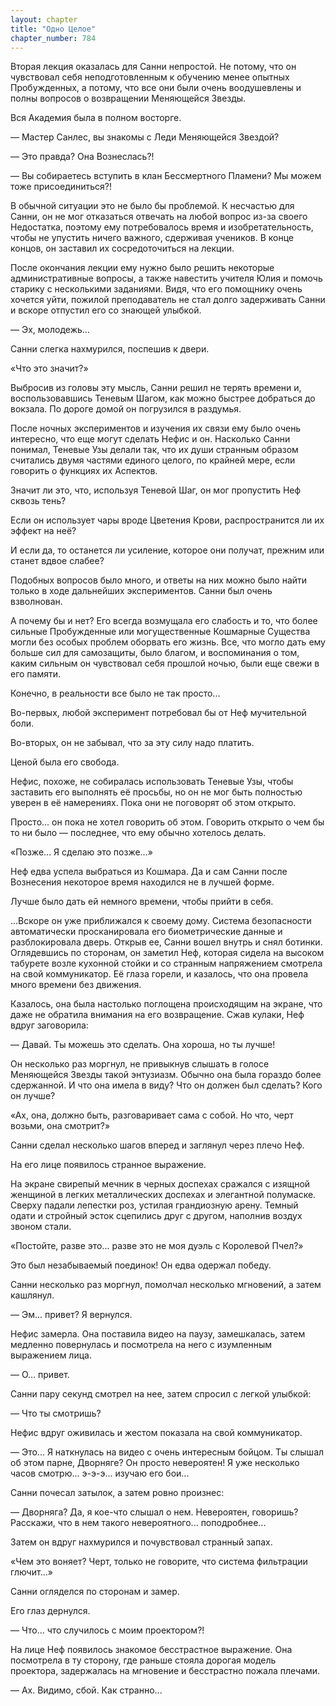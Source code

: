 ```yaml
---
layout: chapter
title: "Одно Целое"
chapter_number: 784
---
```


Вторая лекция оказалась для Санни непростой. Не потому, что он чувствовал себя неподготовленным к обучению менее опытных Пробужденных, а потому, что все они были очень воодушевлены и полны вопросов о возвращении Меняющейся Звезды.

Вся Академия была в полном восторге.

— Мастер Санлес, вы знакомы с Леди Меняющейся Звездой?

— Это правда? Она Вознеслась?!

— Вы собираетесь вступить в клан Бессмертного Пламени? Мы можем тоже присоединиться?!

В обычной ситуации это не было бы проблемой. К несчастью для Санни, он не мог отказаться отвечать на любой вопрос из-за своего Недостатка, поэтому ему потребовалось время и изобретательность, чтобы не упустить ничего важного, сдерживая учеников. В конце концов, он заставил их сосредоточиться на лекции.

После окончания лекции ему нужно было решить некоторые административные вопросы, а также навестить учителя Юлия и помочь старику с несколькими заданиями. Видя, что его помощнику очень хочется уйти, пожилой преподаватель не стал долго задерживать Санни и вскоре отпустил его со знающей улыбкой.

— Эх, молодежь...

Санни слегка нахмурился, поспешив к двери.

«Что это значит?»

Выбросив из головы эту мысль, Санни решил не терять времени и, воспользовавшись Теневым Шагом, как можно быстрее добраться до вокзала. По дороге домой он погрузился в раздумья.

После ночных экспериментов и изучения их связи ему было очень интересно, что еще могут сделать Нефис и он. Насколько Санни понимал, Теневые Узы делали так, что их души странным образом считались двумя частями единого целого, по крайней мере, если говорить о функциях их Аспектов.

Значит ли это, что, используя Теневой Шаг, он мог пропустить Неф сквозь тень?

Если он использует чары вроде Цветения Крови, распространится ли их эффект на неё?

И если да, то останется ли усиление, которое они получат, прежним или станет вдвое слабее?

Подобных вопросов было много, и ответы на них можно было найти только в ходе дальнейших экспериментов. Санни был очень взволнован.

А почему бы и нет? Его всегда возмущала его слабость и то, что более сильные Пробужденные или могущественные Кошмарные Существа могли без особых проблем оборвать его жизнь. Все, что могло дать ему больше сил для самозащиты, было благом, и воспоминания о том, каким сильным он чувствовал себя прошлой ночью, были еще свежи в его памяти.

Конечно, в реальности все было не так просто...

Во-первых, любой эксперимент потребовал бы от Неф мучительной боли.

Во-вторых, он не забывал, что за эту силу надо платить.

Ценой была его свобода.

Нефис, похоже, не собиралась использовать Теневые Узы, чтобы заставить его выполнять её просьбы, но он не мог быть полностью уверен в её намерениях. Пока они не поговорят об этом открыто.

Просто... он пока не хотел говорить об этом. Говорить открыто о чем бы то ни было — последнее, что ему обычно хотелось делать.

«Позже... Я сделаю это позже...»

Неф едва успела выбраться из Кошмара. Да и сам Санни после Вознесения некоторое время находился не в лучшей форме.

Лучше было дать ей немного времени, чтобы прийти в себя.

...Вскоре он уже приближался к своему дому. Система безопасности автоматически просканировала его биометрические данные и разблокировала дверь. Открыв ее, Санни вошел внутрь и снял ботинки. Оглядевшись по сторонам, он заметил Неф, которая сидела на высоком табурете возле кухонной стойки и со странным напряжением смотрела на свой коммуникатор. Её глаза горели, и казалось, что она провела много времени без движения.

Казалось, она была настолько поглощена происходящим на экране, что даже не обратила внимания на его возвращение. Сжав кулаки, Неф вдруг заговорила:

— Давай. Ты можешь это сделать. Она хороша, но ты лучше!

Он несколько раз моргнул, не привыкнув слышать в голосе Меняющейся Звезды такой энтузиазм. Обычно она была гораздо более сдержанной. И что она имела в виду? Что он должен был сделать? Кого он лучше?

«Ах, она, должно быть, разговаривает сама с собой. Но что, черт возьми, она смотрит?»

Санни сделал несколько шагов вперед и заглянул через плечо Неф.

На его лице появилось странное выражение.

На экране свирепый мечник в черных доспехах сражался с изящной женщиной в легких металлических доспехах и элегантной полумаске. Сверху падали лепестки роз, устилая грандиозную арену. Темный одати и стройный эсток сцепились друг с другом, наполнив воздух звоном стали.

«Постойте, разве это... разве это не моя дуэль с Королевой Пчел?»

Это был незабываемый поединок! Он едва одержал победу.

Санни несколько раз моргнул, помолчал несколько мгновений, а затем кашлянул.

— Эм... привет? Я вернулся.

Нефис замерла. Она поставила видео на паузу, замешкалась, затем медленно повернулась и посмотрела на него с изумленным выражением лица.

— О... привет.

Санни пару секунд смотрел на нее, затем спросил с легкой улыбкой:

— Что ты смотришь?

Нефис вдруг оживилась и жестом показала на свой коммуникатор.

— Это... Я наткнулась на видео с очень интересным бойцом. Ты слышал об этом парне, Дворняге? Он просто невероятен! Я уже несколько часов смотрю... э-э-э... изучаю его бои...

Санни почесал затылок, а затем ровно произнес:

— Дворняга? Да, я кое-что слышал о нем. Невероятен, говоришь? Расскажи, что в нем такого невероятного... поподробнее...

Затем он вдруг нахмурился и почувствовал странный запах.

«Чем это воняет? Черт, только не говорите, что система фильтрации глючит...»

Санни огляделся по сторонам и замер.

Его глаз дернулся.

— Что... что случилось с моим проектором?!

На лице Неф появилось знакомое бесстрастное выражение. Она посмотрела в ту сторону, где раньше стояла дорогая модель проектора, задержалась на мгновение и бесстрастно пожала плечами.

— Ах. Видимо, сбой. Как странно...